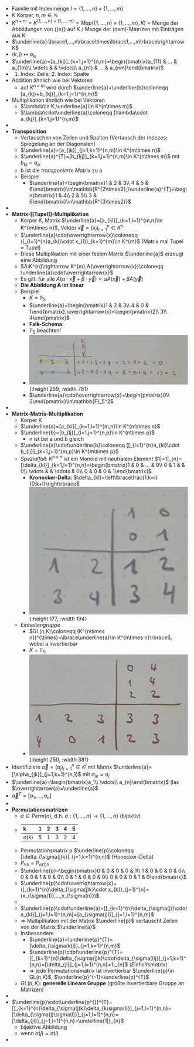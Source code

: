 - Familie mit Indexmenge $I=\lbrace1,...,n\rbrace\times\lbrace1,...,m\rbrace$
- K Körper, $n,m\in\mathbb{N}$
- $K^{n\times m}=K^{\lbrace1,...,n\rbrace\times\lbrace1,...,m\rbrace}=Map(\lbrace1,...,n\rbrace\times\lbrace1,...,m\rbrace,K)$ = Menge der Abbildungen von {}x{} auf K / Menge der (nxm)-Matrizen mit Einträgen aus K
- $\underline{a}:\lbrace1,...,n\rbrace\times\lbrace1,...,m\rbrace\rightarrow K$
- $(k,j)\mapsto a_{kj}$
- $\underline{a}=[a_{kj}]_{k=1,j=1}^{n,m}=\begin{bmatrix}a_{11} & ... & a_{1m}\\ \vdots &  & \vdots\\ a_{n1} & ... & a_{nm}\end{bmatrix}$
- 1. Index: Zeile; 2. Index: Spalte
- Addition ähnlich wie bei Vektoren
	- auf $K^{n\times m}$ wird durch $\underline{a}+\underline{b}\coloneqq [a_{kj}+b_{kj}]_{k=1,j=1}^{n,m}$
- Multiplikation ähnlich wie bei Vektoren
	- $\lambda\in K,\underline{a}\in K^{n\times m}$
	- $\lambda\cdot\underline{a}\coloneqq [\lambda\cdot a_{kj}]_{k=1,j=1}^{n,m}$
-
- **Transposition**
	- Vertauschen von Zeilen und Spalten (Vertausch der Indezes; Spiegelung an der Diagonalen)
	- $\underline{a}=[a_{jk}]_{j=1,k=1}^{n,m}\in K^{m\times n}$
	- $\underline{a}^{T}=[b_{kj}]_{k=1,j=1}^{n,m}\in K^{n\times m}$ mit $b_{kj}=a_{jk}$
	- b ist die *transponierte Matrix* zu a
	- Beispiel
		- $\underline{a}=\begin{bmatrix}1 & 2 & 3\\ 4 & 5 & 6\end{bmatrix}\in\mathbb{R^{2\times3};}\underline{a}^{T}=\begin{bmatrix}1 & 4\\ 2 & 5\\ 3 & 6\end{bmatrix}\in\mathbb{R^{3\times2}}$
-
- **Matrix-[[Tupel]]-Multiplikation**
	- Körper K, Matrix $\underline{a}=[a_{kl}]_{k=1,l=1}^{m,n}\in K^{m\times n}$, Vektor $\overrightarrow{x}=(x_{l})_{l=1}^{n}\in K^{n}$
	- $\underline{a}\cdot\overrightarrow{x}\coloneqq ([_{l=1}^{n}a_{kl}\cdot x_{l})_{k=1}^{m}\in K^{m}$ (Matrix mal Tupel = Tupel)
	- Diese Multiplikation mit einer festen Matrix $\underline{a}$ erzeugt eine Abbildung
	- $A:K^{n}\rightarrow K^{m},A(\overrightarrow{x})\coloneqq \underline{a}\cdot\overrightarrow{x}$
	- Es gilt: für alle $A(\alpha\cdot\overrightarrow{x}+\beta\cdot\overrightarrow{y})=\alpha A(\overrightarrow{x})+\beta A(\overrightarrow{y})$
	- **Die Abbildung A ist linear**
	- Beispiel
		- $K=\mathbb{F}_5$
		- $\underline{a}=\begin{bmatrix}1 & 2 & 3\\ 4 & 0 & 1\end{bmatrix},\overrightarrow{x}=\begin{pmatrix}2\\ 3\\ 4\end{pmatrix}$
		- **Falk-Schema**:
		- $\mathbb{F}_5$ beachten!
		- ![20241025_102910.jpg](../assets/20241025_102910_1729845390398_0.jpg){:height 259, :width 781}
		- $\underline{a}\cdot\overrightarrow{x}=\begin{pmatrix}0\\ 2\end{pmatrix}\in\mathbb{F}_5^2$
-
- **Matrix-Matrix-Multiplikation**
	- Körper K
	- $\underline{a}=[a_{kl}]_{k=1,l=1}^{m,n}\in K^{m\times n}$
	- $\underline{b}=[b_{lj}]_{l=1,j=1}^{n,p}\in K^{n\times p}$
		- n ist bei a und b gleich
	- $\underline{a}\cdot\underline{b}\coloneqq [[_{l=1}^{n}a_{kl}\cdot b_{lj}]_{k=1,j=1}^{m,p}\in K^{m\times p}$
	- *Spezialfall*: $K^{n\times n}$ ist ein Monoid mit neutralem Element $1|=1|_{n}=[\delta_{kl}]_{k=1,l=1}^{n,n}=\begin{bmatrix}1 & 0 & ... & 0\\ 0 & 1 &  & 0\\ \vdots &  & \ddots & 0\\ 0 & 0 & 0 & 1\end{bmatrix}$
		- **Kronecker-Delta**: $\delta_{kl}=\left\lbrace\frac{1:k=l}{0:k+l}\right\rbrace$
		- ![20241025_104142.jpg](../assets/20241025_104142_1729845775298_0.jpg){:height 177, :width 194}
	- *Einheitengruppe*
		- $GL(n,K)\coloneqq (K^{n\times n})^{\times}=\lbrace\underline{a}\in K^{n\times n}\rbrace$, wobei a invertierbar
		- $K=\mathbb{F}_5$
		- ![20241025_104723.jpg](../assets/20241025_104723_1729846114148_0.jpg){:height 250, :width 381}
- Identifiziere $\overrightarrow{a}=(a_{j})_{j=1}^{n}\in K^{j}$ mit Matrix $\underline{a}=[\alpha_{jk}]_{j=1,k=1}^{n,1}$ mit $\alpha_{jk}=a_{j}$
- $\underline{a}=\begin{bmatrix}a_1\\ \vdots\\ a_{n}\end{bmatrix}$ (lax $\overrightarrow{a}=\underline{a}$
- ${\overrightarrow{a}}^{T}=[a_1,...,a_{n}]$
-
- **Permutationsmatrizen**
	- $\sigma\in Perm(n)$, d.h. $\sigma:\lbrace1,...,n\rbrace\rightarrow\lbrace1,...,n\rbrace$ (bijektiv)
	- |k|1|2|3|4|5|
	  |--|--|--|--|--|--|
	  |$\sigma(k)$|5|1|3|2|4|
	- Permutationsmatrix p $\underline{p}\coloneqq [\delta_{\sigma(j)k}]_{j=1,k=1}^{n,n}$ (Honecker-Delta)
	- $P_{55}=P_{\sigma(1)5}$
	- $\underline{p}=\begin{bmatrix}0 & 0 & 0 & 0 & 1\\ 1 & 0 & 0 & 0 & 0\\ 0 & 0 & 1 & 0 & 0\\ 0 & 1 & 0 & 0 & 0\\ 0 & 0 & 0 & 1 & 0\end{bmatrix}$
	- $\underline{p}\cdot\overrightarrow{x}=([_{k=1}^{n}\delta_{\sigma(j)k}\cdot x_{k})_{j=1}^{n}=(x_{\sigma(1)},...,x_{\sigma(n)})$
	-
	- $\underline{p}\cdot\underline{a}=[[_{k=1}^{n}\delta_{\sigma(j)}\cdot a_{kl}]_{j=1,l=1}^{n,m}=[a_{\sigma(j)l}]_{j=1,l=1}^{n,m}$
	- => Multiplikation mit der Matrix $\underline{p}$ vertauscht Zeilen von der Matrix $\underline{a}$
	- Insbesondere
		- $\underline{a}=\underline{p}^{T}=[\delta_{\sigma(k)j}]_{j=1,k=1}^{n,m}$
		- $\underline{p}\cdot\underline{p}^{T}=[[_{k=1}^{n}\delta_{\sigma(j)k}\cdot\delta_{\sigma(l)j}]_{j=1,k=1}^{n,n}=[\delta_{jl}]_{j=1,l=1}^{n,n}=1|_{n}$ (*Einheitsmatrix*)
		- => jede Permutationsmatrix ist invertierbar $\underline{p}\in GL(n,K)$, $\underline{p}^{-1}=\underline{p}^{T}$
	- $GL(n,K)$: **generelle Lineare Gruppe** (größte invertierbare Gruppe an Matrizen)
-
- $\underline{p}\cdot\underline{p^{}}^{T}=[[_{k=1}^{n}\delta_{\sigma(j)k}\delta_{k\sigma(l)}]_{j=1,l=1}^{n,n}=[\delta_{\sigma(j)\sigma(l)}]_{j=1,l=1}^{n,n}=[\delta_{jl}]_{j=1,l=1}^{n,n}=\underline{1|}_{n}$
	- bijektive Abbildung
	- wenn $\sigma(j)=\sigma(l)$
-